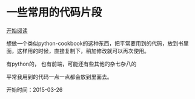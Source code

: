 一些常用的代码片段
==================

[开始阅读](https://www.gitbook.com/book/codeskyblue/rust-study-diary/details)

想做一个类似python-cookbook的这种东西，把平常要用到的代码，放到书里面，这样用的时候，直接复制下，稍加修改就可以再次使用。

有python的， 也有前端，可能还有些其他的杂七杂八的

平常我用到的代码一点一点都会放到里面去。

开始时间：2015-03-26

